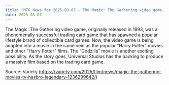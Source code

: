 ```yaml
---
title: "MTG News for 2025-03-07 - The Magic: The Gathering video game, originally re..."
date: 2025-03-07
---
```


The Magic: The Gathering video game, originally released in 1993, was a phenomenally successful trading card game that has spawned a popular lifestyle brand of collectible card games. Now, the video game is being adapted into a movie in the same vein as the popular “Harry Potter” movies and other “Harry Potter” films. The “Godzilla” movie is another exciting possibility. As the story goes, Universal Studios has the backing to produce a massive film based on the trading card game.

Source: Variety (https://variety.com/2025/film/news/magic-the-gathering-movies-tv-hasbro-legendary-1236299642/)
